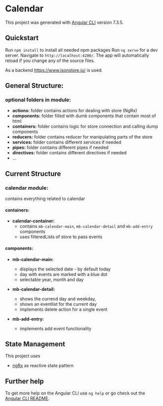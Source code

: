 # Calendar

This project was generated with [Angular CLI](https://github.com/angular/angular-cli) version 7.3.5.
 
## Quickstart
Run `npm install` to install all needed npm packages
Run `ng serve` for a dev server. Navigate to `http://localhost:4200/`. The app will automatically reload if you change any of the source files.

As a backend https://www.jsonstore.io/ is used.

## General Structure:

### optional folders in module:
- __actions:__ folder contains actions for dealing with store (NgRx)
- __components:__ folder filled with dumb components that contain most of html
- __containers:__ folder contains logic for store connection and calling dump components
- __reducers:__ folder contains reducer for manipulating parts of the store
- __services:__ folder contains different services if needed
- __pipes:__ folder contains different pipes if needed
- __directives:__ folder contains different directives if needed
- ...

## Current Structure
### calendar module: 
contains everything related to calendar

#### containers:
- __calendar-container:__
  - contains `mb-calendar-main`, `mb-calendar-detail` and `mb-add-entry` components
  - uses filteredLists of store to pass events
#### components:
- __mb-calendar-main:__
    - displays the selected date - by default today
    - day with events are marked with a blue dot
    - selectable year, month and day
  
- __mb-calendar-detail:__ 
    - shows the currend day and weekday,
    - shows an eventlist for the current day 
    - implements delete action for a single event

- __mb-add-entry:__
    - implements add event functionality 

## State Management
This project uses
- [ngRx](https://ngrx.io/) as reactive state pattern


## Further help

To get more help on the Angular CLI use `ng help` or go check out the [Angular CLI README](https://github.com/angular/angular-cli/blob/master/README.md).
